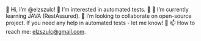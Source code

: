 👋 Hi, I’m @elzszulc!
👀 I’m interested in automated tests. 🚀
🌱 I’m currently learning JAVA (RestAssured).
💞️ I’m looking to collaborate on open-source project. If you need any help in automated tests - let me know! 🖤
📫 How to reach me: elzszulc@gmail.com.
